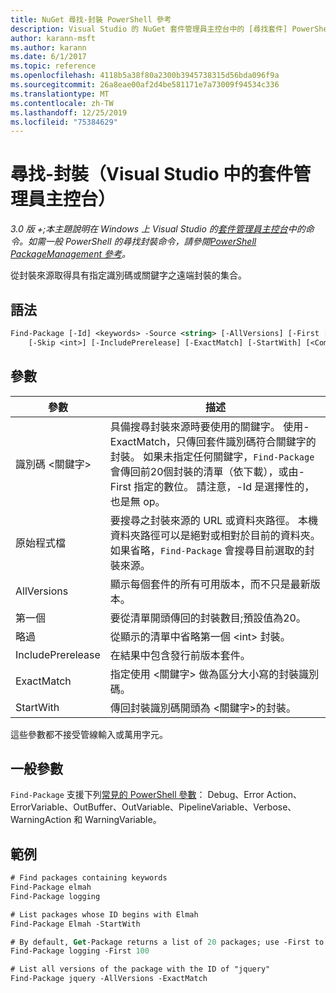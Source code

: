 ```yaml
---
title: NuGet 尋找-封裝 PowerShell 參考
description: Visual Studio 的 NuGet 套件管理員主控台中的 [尋找套件] PowerShell 命令參考。
author: karann-msft
ms.author: karann
ms.date: 6/1/2017
ms.topic: reference
ms.openlocfilehash: 4118b5a38f80a2300b3945738315d56bda096f9a
ms.sourcegitcommit: 26a8eae00af2d4be581171e7a73009f94534c336
ms.translationtype: MT
ms.contentlocale: zh-TW
ms.lasthandoff: 12/25/2019
ms.locfileid: "75384629"
---
```

# <a name="find-package-package-manager-console-in-visual-studio"></a>尋找-封裝（Visual Studio 中的套件管理員主控台）

*3.0 版 +;本主題說明在 Windows 上 Visual Studio 的[套件管理員主控台](../../consume-packages/install-use-packages-powershell.md)中的命令。如需一般 PowerShell 的尋找封裝命令，請參閱[PowerShell PackageManagement 參考](/powershell/module/packagemanagement/?view=powershell-6)。*

從封裝來源取得具有指定識別碼或關鍵字之遠端封裝的集合。

## <a name="syntax"></a>語法

```ps
Find-Package [-Id] <keywords> -Source <string> [-AllVersions] [-First [<int>]]
    [-Skip <int>] [-IncludePrerelease] [-ExactMatch] [-StartWith] [<CommonParameters>]
```

## <a name="parameters"></a>參數

| 參數 | 描述 |
| --- | --- |
| 識別碼 &lt;關鍵字&gt; | 具備搜尋封裝來源時要使用的關鍵字。 使用-ExactMatch，只傳回套件識別碼符合關鍵字的封裝。 如果未指定任何關鍵字，`Find-Package` 會傳回前20個封裝的清單（依下載），或由-First 指定的數位。 請注意，-Id 是選擇性的，也是無 op。 |
| 原始程式檔 | 要搜尋之封裝來源的 URL 或資料夾路徑。 本機資料夾路徑可以是絕對或相對於目前的資料夾。 如果省略，`Find-Package` 會搜尋目前選取的封裝來源。 |
| AllVersions | 顯示每個套件的所有可用版本，而不只是最新版本。 |
| 第一個 | 要從清單開頭傳回的封裝數目;預設值為20。 |
| 略過 | 從顯示的清單中省略第一個 &lt;int&gt; 封裝。  |
| IncludePrerelease | 在結果中包含發行前版本套件。 |
| ExactMatch | 指定使用 &lt;關鍵字&gt; 做為區分大小寫的封裝識別碼。 |
| StartWith | 傳回封裝識別碼開頭為 &lt;關鍵字&gt;的封裝。 |

這些參數都不接受管線輸入或萬用字元。

## <a name="common-parameters"></a>一般參數

`Find-Package` 支援下列[常見的 PowerShell 參數](https://go.microsoft.com/fwlink/?LinkID=113216)： Debug、Error Action、ErrorVariable、OutBuffer、OutVariable、PipelineVariable、Verbose、WarningAction 和 WarningVariable。

## <a name="examples"></a>範例

```ps
# Find packages containing keywords
Find-Package elmah
Find-Package logging

# List packages whose ID begins with Elmah
Find-Package Elmah -StartWith

# By default, Get-Package returns a list of 20 packages; use -First to show more
Find-Package logging -First 100

# List all versions of the package with the ID of "jquery"
Find-Package jquery -AllVersions -ExactMatch
```

